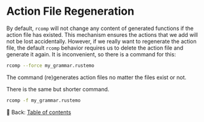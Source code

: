 # Action File Regeneration

By default, `rcomp` will not change any content of generated functions if the action file has existed.
This mechanism ensures the actions that we add will not be lost accidentally.
However, if we really want to regenerate the action file, the default `rcomp` behavior requires us to delete the action file and generate it again.
It is inconvenient, so there is a command for this:

```sh
rcomp --force my_grammar.rustemo
```

The command (re)generates action files no matter the files exist or not.

There is the same but shorter command.

```sh
rcomp -f my_grammar.rustemo
```

<!-- :arrow_right:  Next:  -->

:blue_book: Back: [Table of contents](./../README.md)
